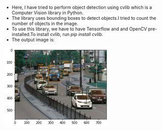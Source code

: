 * Here, I have tried to perform object detection using cvlib which is a Computer Vision library in Python. <br>
* The library uses bounding boxes to detect objects.I tried to count the number of objects in the image. <br>
* To use this library, we have to have Tensorflow and and OpenCV pre-installed.To install cvlib, run _pip install cvlib_. <br>
* The output image is:

![](object_detection.png?align=center)
